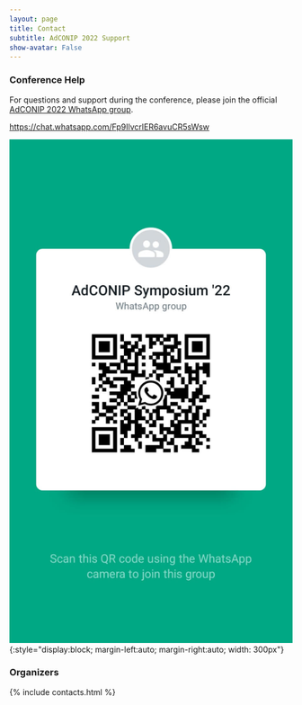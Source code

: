 ```yaml
---
layout: page
title: Contact
subtitle: AdCONIP 2022 Support
show-avatar: False
---
```


### Conference Help

For questions and support during the conference, please join the official [AdCONIP 2022 WhatsApp group](https://chat.whatsapp.com/Fp9IlvcrlER6avuCR5sWsw).

<div class="text-center">
  <a href="https://chat.whatsapp.com/Fp9IlvcrlER6avuCR5sWsw">https://chat.whatsapp.com/Fp9IlvcrlER6avuCR5sWsw</a>
</div>

![/assets/img/whatsapp.jpeg](/assets/img/whatsapp.jpeg){:style="display:block; margin-left:auto; margin-right:auto; width: 300px"}

### Organizers

{% include contacts.html %}